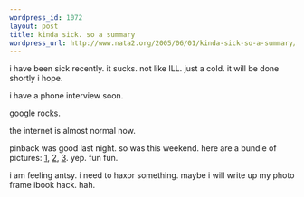 ```yaml
--- 
wordpress_id: 1072
layout: post
title: kinda sick. so a summary
wordpress_url: http://www.nata2.org/2005/06/01/kinda-sick-so-a-summary/
---
```

i have been sick recently. it sucks. not like ILL. just a cold. it will be done shortly i hope. 

i have a phone interview soon. 

google rocks. 

the internet is almost normal now. 

pinback was good last night. so was this weekend. here are a bundle of pictures: <a href="http://nata2.info/pictures/events/2005%3A05%3A28_rodan_soundbar/.dir.jpg">1</a>, <a href="http://nata2.info/pictures/events/2005%3A05%3A28_George_and_Tia_party/.dir.jpg">2</a>, <a href="http://nata2.info/pictures/events/2005%3A05%3A27_Sound_Bar/.dir.jpg">3</a>. yep. fun fun. 

i am feeling antsy. i need to haxor something. maybe i will write up my photo frame ibook hack. hah. 

